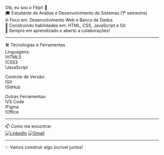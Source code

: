 Olá, eu sou o Filipi! 👋<br>
🎓 Estudante de Análise e Desenvolvimento de Sistemas (1º semestre)<br>
🌐 Foco em: Desenvolvimento Web e Banco de Dados<br>
🚀 Construindo habilidades em: HTML, CSS, JavaScript e Git<br>
📖 Sempre em aprendizado e aberto a colaborações!<br>

---

🛠️ Tecnologias e Ferramentas<br>
Linguagens:<br>
!HTML5<br>
!CSS3<br>
!JavaScript<br>

Controle de Versão:<br>
!Git<br>
!GitHub<br>

Outras Ferramentas:<br>
!VS Code<br>
!Figma<br>
!Office<br>

---

📫 Como me encontrar<br>
[![LinkedIn](https://img.shields.io/badge/LinkedIn-Filipi_Pereira-0077B5?style=for-the-badge&logo=linkedin&logoColor=white)](https://www.linkedin.com/in/filipi-pereira-972184379/)
[![Gmail](https://img.shields.io/badge/Gmail-filipipereira82@gmail.com-D14836?style=for-the-badge&logo=gmail&logoColor=white)](mailto:filipipereira82@gmail.com)

---

✨ Vamos construir algo incrível juntos!
